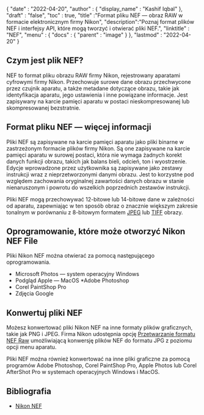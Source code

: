{
  "date" : "2022-04-20",
  "author" : {
    "display_name" : "Kashif Iqbal"
},
  "draft" : "false",
  "toc" : true,
  "title" :"Format pliku NEF — obraz RAW w formacie elektronicznym firmy Nikon",
  "description":"Poznaj format plików NEF i interfejsy API, które mogą tworzyć i otwierać pliki NEF.",
  "linktitle" : "NEF",
  "menu" : {
    "docs" : {
      "parent" : "image"
}
},
  "lastmod" : "2022-04-20"
}

## Czym jest plik NEF?

NEF to format pliku obrazu RAW firmy Nikon, rejestrowany aparatami cyfrowymi firmy Nikon. Przechowuje surowe dane obrazu przechwycone przez czujnik aparatu, a także metadane dotyczące obrazu, takie jak identyfikacja aparatu, jego ustawienia i inne powiązane informacje. Jest zapisywany na karcie pamięci aparatu w postaci nieskompresowanej lub skompresowanej bezstratnie.

## Format pliku NEF — więcej informacji

Pliki NEF są zapisywane na karcie pamięci aparatu jako pliki binarne w zastrzeżonym formacie plików firmy Nikon. Są one zapisywane na karcie pamięci aparatu w surowej postaci, która nie wymaga żadnych korekt danych funkcji obrazu, takich jak balans bieli, odcień, ton i wyostrzenie. Edycje wprowadzone przez użytkownika są zapisywane jako zestawy instrukcji wraz z nieprzetworzonymi danymi obrazu. Jest to korzystne pod względem zachowania oryginalnej zawartości danych obrazu w stanie nienaruszonym i powrotu do wszelkich poprzednich zestawów instrukcji.

Pliki NEF mogą przechowywać 12-bitowe lub 14-bitowe dane w zależności od aparatu, zapewniając w ten sposób obraz o znacznie większym zakresie tonalnym w porównaniu z 8-bitowym formatem [JPEG](/pl/image/jpeg/) lub [TIFF](/pl/image/tiff/) obrazy.

## Oprogramowanie, które może otworzyć Nikon NEF File

Pliki Nikon NEF można otwierać za pomocą następującego oprogramowania.

* Microsoft Photos — system operacyjny Windows
* Podgląd Apple — MacOS
*Adobe Photoshop
* Corel PaintShop Pro
* Zdjęcia Google

## Konwertuj pliki NEF

Możesz konwertować pliki Nikon NEF na inne formaty plików graficznych, takie jak PNG i JPEG. Firma Nikon udostępnia opcję [Przetwarzanie formatu NEF Raw](https://onlinemanual.nikonimglib.com/z50/en/09_menu_guide_07_01.html) umożliwiającą konwersję plików NEF do formatu JPG z poziomu opcji menu aparatu.

Pliki NEF można również konwertować na inne pliki graficzne za pomocą programów Adobe Photoshop, Corel PaintShop Pro, Apple Photos lub Corel AfterShot Pro w systemach operacyjnych Windows i MacOS.

## Bibliografia ##

* [Nikon NEF](https://www.nikonusa.com/en/learn-and-explore/a/products-and-innovation/nikon-electronic-format-nef.html)

